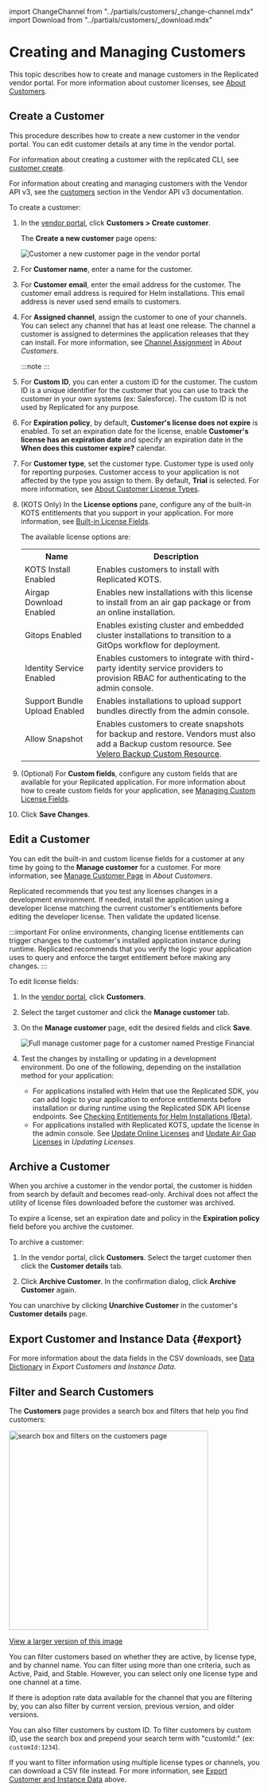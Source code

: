 import ChangeChannel from "../partials/customers/_change-channel.mdx"
import Download from "../partials/customers/_download.mdx"

# Creating and Managing Customers

This topic describes how to create and manage customers in the Replicated vendor portal. For more information about customer licenses, see [About Customers](licenses-about).

## Create a Customer

This procedure describes how to create a new customer in the vendor portal. You can edit customer details at any time in the vendor portal.

For information about creating a customer with the replicated CLI, see [customer create](/reference/replicated-cli-customer-create).

For information about creating and managing customers with the Vendor API v3, see the [customers](https://replicated-vendor-api.readme.io/reference/getcustomerentitlements) section in the Vendor API v3 documentation.

To create a customer:

1. In the [vendor portal](https://vendor.replicated.com), click **Customers > Create customer**.

   The **Create a new customer** page opens:

   ![Customer a new customer page in the vendor portal](/images/create-customer.png)

1. For **Customer name**, enter a name for the customer.

1. For **Customer email**, enter the email address for the customer. The customer email address is required for Helm installations. This email address is never used send emails to customers.

1. For **Assigned channel**, assign the customer to one of your channels. You can select any channel that has at least one release. The channel a customer is assigned to determines the application releases that they can install. For more information, see [Channel Assignment](licenses-about#channel-assignment) in _About Customers_.

   :::note
   <ChangeChannel/>
   :::

1. For **Custom ID**, you can enter a custom ID for the customer. The custom ID is a unique identifier for the customer that you can use to track the customer in your own systems (ex: Salesforce). The custom ID is not used by Replicated for any purpose.

1. For **Expiration policy**, by default, **Customer's license does not expire** is enabled. To set an expiration date for the license, enable **Customer's license has an expiration date** and specify an expiration date in the **When does this customer expire?** calendar. 

1. For **Customer type**, set the customer type. Customer type is used only for reporting purposes. Customer access to your application is not affected by the type you assign to them. By default, **Trial** is selected. For more information, see [About Customer License Types](licenses-about-types).

1. (KOTS Only) In the **License options** pane, configure any of the built-in KOTS entitlements that you support in your application. For more information, see [Built-in License Fields](licenses-using-builtin-fields).

    The available license options are:

      <table>
        <tr>
          <th width="30%">Name</th>
          <th width="70%">Description</th>
        </tr>
        <tr>
          <td>KOTS Install Enabled</td>
          <td>Enables customers to install with Replicated KOTS.</td>
        </tr>
        <tr>
          <td>Airgap Download Enabled</td>
          <td>Enables new installations with this license to install from an air gap package or from an online installation.</td>
        </tr>
        <tr>
          <td>Gitops Enabled</td>
          <td>Enables existing cluster and embedded cluster installations to transition to a GitOps workflow for deployment.</td>
        </tr>
        <tr>
          <td>Identity Service Enabled</td>
          <td>Enables customers to integrate with third-party identity service providers to provision RBAC for authenticating to the admin console.</td>
        </tr>
        <tr>
          <td>Support Bundle Upload Enabled</td>
          <td>Enables installations to upload support bundles directly from the admin console.</td>
        </tr>
        <tr>
          <td>Allow Snapshot</td>
          <td>Enables customers to create snapshots for backup and restore. Vendors must also add a Backup custom resource. See <a href="/reference/custom-resource-backup">Velero Backup Custom Resource</a>.</td>
        </tr>
      </table>

1. (Optional) For **Custom fields**, configure any custom fields that are available for your Replicated application. For more information about how to create custom fields for your application, see [Managing Custom License Fields](licenses-adding-custom-fields).

1. Click **Save Changes**.

## Edit a Customer

You can edit the built-in and custom license fields for a customer at any time by going to the **Manage customer** for a customer. For more information, see [Manage Customer Page](licenses-about#manage-customer-page) in _About Customers_.
   
Replicated recommends that you test any licenses changes in a development environment. If needed, install the application using a developer license matching the current customer's entitlements before editing the developer license. Then validate the updated license.

:::important
For online environments, changing license entitlements can trigger changes to the customer's installed application instance during runtime. Replicated recommends that you verify the logic your application uses to query and enforce the target entitlement before making any changes.
:::

To edit license fields:

1. In the [vendor portal](https://vendor.replicated.com), click **Customers**.

1. Select the target customer and click the **Manage customer** tab.

1. On the **Manage customer** page, edit the desired fields and click **Save**.

   ![Full manage customer page for a customer named Prestige Financial](/images/customer-details.png)

1. Test the changes by installing or updating in a development environment. Do one of the following, depending on the installation method for your application:
    * For applications installed with Helm that use the Replicated SDK, you can add logic to your application to enforce entitlements before installation or during runtime using the Replicated SDK API license endpoints. See [Checking Entitlements for Helm Installations (Beta)](licenses-reference-helm).
    * For applications installed with Replicated KOTS, update the license in the admin console. See [Update Online Licenses](/enterprise/updating-licenses#update-online-licenses) and [Update Air Gap Licenses](/enterprise/updating-licenses#update-air-gap-licenses) in _Updating Licenses_.

## Archive a Customer

When you archive a customer in the vendor portal, the customer is hidden from search by default and becomes read-only. Archival does not affect the utility of license files downloaded before the customer was archived.

To expire a license, set an expiration date and policy in the **Expiration policy** field before you archive the customer.

To archive a customer:

1. In the vendor portal, click **Customers**. Select the target customer then click the **Customer details** tab.

1. Click **Archive Customer**. In the confirmation dialog, click **Archive Customer** again.

You can unarchive by clicking **Unarchive Customer** in the customer's **Customer details** page.

## Export Customer and Instance Data {#export}

<Download/>

For more information about the data fields in the CSV downloads, see [Data Dictionary](/vendor/instance-data-export#data-dictionary) in _Export Customers and Instance Data_.
## Filter and Search Customers

The **Customers** page provides a search box and filters that help you find customers:

<img alt="search box and filters on the customers page" src="/images/customers-filter.png" width="400px"/>

[View a larger version of this image](/images/customers-filter.png)

You can filter customers based on whether they are active, by license type, and by channel name. You can filter using more than one criteria, such as Active, Paid, and Stable. However, you can select only one license type and one channel at a time.

If there is adoption rate data available for the channel that you are filtering by, you can also filter by current version, previous version, and older versions.

You can also filter customers by custom ID. To filter customers by custom ID, use the search box and prepend your search term with "customId:" (ex: `customId:1234`).

If you want to filter information using multiple license types or channels, you can download a CSV file instead. For more information, see [Export Customer and Instance Data](#export) above.